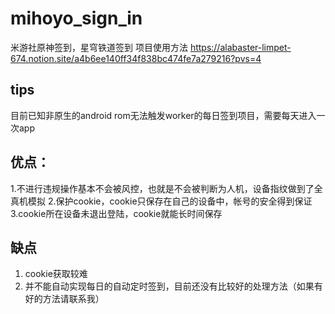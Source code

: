 # mihoyo_sign_in
米游社原神签到，星穹铁道签到
项目使用方法 https://alabaster-limpet-674.notion.site/a4b6ee140ff34f838bc474fe7a279216?pvs=4
## tips 
目前已知非原生的android rom无法触发worker的每日签到项目，需要每天进入一次app
## 优点：
1.不进行违规操作基本不会被风控，也就是不会被判断为人机，设备指纹做到了全真机模拟
2.保护cookie，cookie只保存在自己的设备中，帐号的安全得到保证
3.cookie所在设备未退出登陆，cookie就能长时间保存
## 缺点
1. cookie获取较难
2. 并不能自动实现每日的自动定时签到，目前还没有比较好的处理方法（如果有好的方法请联系我）
